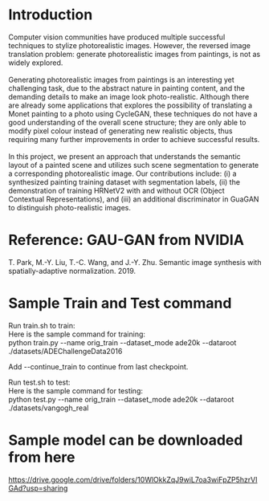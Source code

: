 # Introduction
Computer vision communities have produced multiple successful techniques to stylize photorealistic images. However, the reversed image translation problem: generate photorealistic images from paintings, is not as widely explored.\
\
Generating photorealistic images from paintings is an interesting yet challenging task, due to the abstract nature in painting content, and the demanding details to make an image look photo-realistic. Although there are already some applications that explores the possibility of translating a Monet painting to a photo using CycleGAN, these techniques do not have a good understanding of the overall scene structure; they are only able to modify pixel colour instead of generating new realistic objects, thus requiring many further improvements in order to achieve successful results.\
\
In this project, we present an approach that understands the semantic layout of a painted scene and utilizes such scene segmentation to generate a corresponding photorealistic image. Our contributions include: (i) a synthesized painting training dataset with segmentation labels, (ii) the demonstration of training HRNetV2 with and without OCR (Object Contextual Representations), and (iii) an additional discriminator in GuaGAN to distinguish photo-realistic images.

# Reference: GAU-GAN from NVIDIA
T. Park, M.-Y. Liu, T.-C. Wang, and J.-Y. Zhu. Semantic image synthesis with spatially-adaptive normalization. 2019.

# Sample Train and Test command
Run train.sh to train:\
Here is the sample command for training:\
python train.py --name orig_train --dataset_mode ade20k --dataroot ./datasets/ADEChallengeData2016

Add --continue_train to continue from last checkpoint.

Run test.sh to test:\
Here is the sample command for testing:\
python test.py --name orig_train --dataset_mode ade20k --dataroot ./datasets/vangogh_real

# Sample model can be downloaded from here
https://drive.google.com/drive/folders/10WlOkkZqJ9wiL7oa3wiFpZP5hzrVIGAd?usp=sharing
